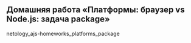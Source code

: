 ## Домашняя работа «Платформы: браузер vs Node.js: задача package»
netology_ajs-homeworks_platforms_package
